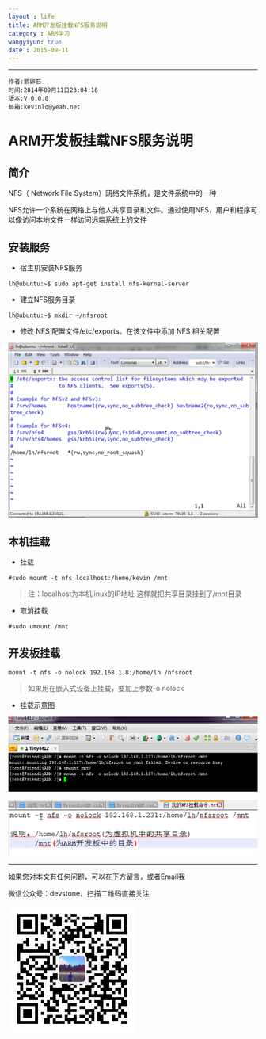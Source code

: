 ```yaml
---
layout : life
title: ARM开发板挂载NFS服务说明
category : ARM学习
wangyiyun: true
date : 2015-09-11
---
```


******

    作者:鹅卵石
    时间:2014年09月11日23:04:16
    版本:V 0.0.0
    邮箱:kevinlq@yeah.net

<!-- more -->

# ARM开发板挂载NFS服务说明

## 简介
NFS（ Network File System）网络文件系统，是文件系统中的一种

NFS允许一个系统在网络上与他人共享目录和文件。通过使用NFS，用户和程序可以像访问本地文件一样访问远端系统上的文件

## 安装服务


* 宿主机安装NFS服务

```
lh@ubuntu:~$ sudo apt-get install nfs-kernel-server
```

* 建立NFS服务目录

```
lh@ubuntu:~$ mkdir ~/nfsroot
```

* 修改 NFS 配置文件/etc/exports。在该文件中添加 NFS 相关配置

![NFS服务](/res/img/blog/ARM学习/nfs-server.png)

## 本机挂载

* 挂载

```
#sudo mount -t nfs localhost:/home/kevin /mnt
```

>注：localhost为本机linux的IP地址
这样就把共享目录挂到了/mnt目录


* 取消挂载

```
#sudo umount /mnt
```

## 开发板挂载

```
mount -t nfs -o nolock 192.168.1.8:/home/lh /nfsroot
```

>如果用在嵌入式设备上挂载，要加上参数-o nolock

* 挂载示意图

![挂载说明](/res/img/blog/ARM学习/nfs-server2.png)


![挂载说明](/res/img/blog/ARM学习/nfs-server3.png)


---

如果您对本文有任何问题，可以在下方留言，或者Email我 

微信公众号：devstone，扫描二维码直接关注

![](/res/img/blog/qrcode_for_devstone.jpg)





